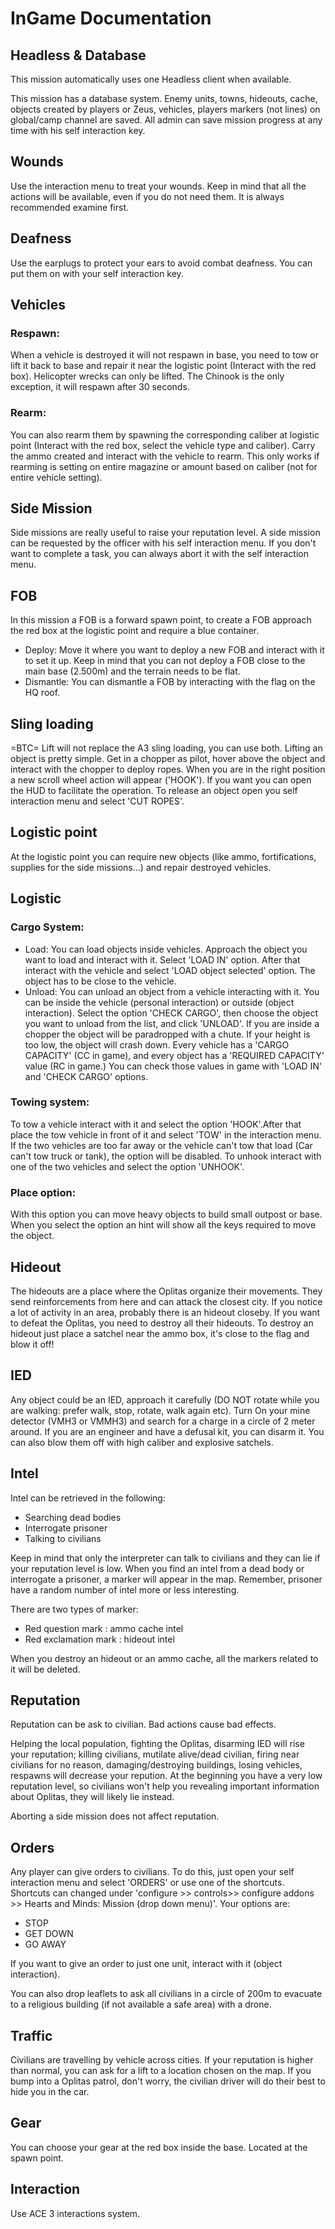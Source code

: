 # InGame Documentation

## Headless & Database
This mission automatically uses one Headless client when available.

This mission has a database system. Enemy units, towns, hideouts, cache, objects created by players or Zeus, vehicles, players markers (not lines) on global/camp channel are saved. All admin can save mission progress at any time with his self interaction key.


## Wounds
Use the interaction menu to treat your wounds. Keep in mind that all the actions will be available, even if you do not need them. It is always recommended examine first.


## Deafness
Use the earplugs to protect your ears to avoid combat deafness. You can put them on with your self interaction key.


## Vehicles
### Respawn:
 When a vehicle is destroyed it will not respawn in base, you need to tow or lift it back to base and repair it near the logistic point (Interact with the red box). Helicopter wrecks can only be lifted. The Chinook is the only exception, it will respawn after 30 seconds.
### Rearm:
You can also rearm them by spawning the corresponding caliber at logistic point (Interact with the red box, select the vehicle type and caliber). Carry the ammo created and interact with the vehicle to rearm. This only works if rearming is setting on entire magazine or amount based on caliber (not for entire vehicle setting).


## Side Mission
Side missions are really useful to raise your reputation level.
A side mission can be requested by the officer with his self interaction menu.
If you don't want to complete a task, you can always abort it with the self interaction menu.


## FOB
 In this mission a FOB is a forward spawn point, to create a FOB approach the red box at the logistic point and require a blue container.
- Deploy:
Move it where you want to deploy a new FOB and interact with it to set it up. Keep in mind that you can not deploy a FOB close to the main base (2.500m) and the terrain needs to be flat.
- Dismantle:
You can dismantle a FOB by interacting with the flag on the HQ roof.


## Sling loading
=BTC= Lift will not replace the A3 sling loading, you can use both.
Lifting an object is pretty simple. Get in a chopper as pilot, hover above the object and interact with the chopper to deploy ropes.
When you are in the right position a new scroll wheel action will appear ('HOOK'). If you want you can open the HUD to facilitate the operation.
To release an object open you self interaction menu and select 'CUT ROPES'.


## Logistic point
At the logistic point you can require new objects (like ammo, fortifications, supplies for the side missions...) and repair destroyed vehicles.


## Logistic
### Cargo System:
- Load: You can load objects inside vehicles. Approach the object you want to load and interact with it.
Select 'LOAD IN' option.
After that interact with the vehicle and select 'LOAD object selected' option.
The object has to be close to the vehicle.
- Unload: You can unload an object from a vehicle interacting with it. You can be inside the vehicle (personal interaction) or outside (object interaction).
Select the option 'CHECK CARGO', then choose the object you want to unload from the list, and click 'UNLOAD'.
If you are inside a chopper the object will be paradropped with a chute. If your height is too low, the object will crash down.
Every vehicle has a 'CARGO CAPACITY' (CC in game), and every object has a 'REQUIRED CAPACITY' value (RC in game.)
You can check those values in game with 'LOAD IN' and 'CHECK CARGO' options.
### Towing system:
To tow a vehicle interact with it and select the option 'HOOK'.After that place the tow vehicle in front of it and select 'TOW' in the interaction menu.
If the two vehicles are too far away or the vehicle can't tow that load (Car can't tow truck or tank), the option will be disabled.
To unhook interact with one of the two vehicles and select the option 'UNHOOK'.

### Place option:
With this option you can move heavy objects to build small outpost or base.
When you select the option an hint will show all the keys required to move the object.


## Hideout
The hideouts are a place where the Oplitas organize their movements.
They send reinforcements from here and can attack the closest city.
If you notice a lot of activity in an area, probably there is an hideout closeby.
If you want to defeat the Oplitas, you need to destroy all their hideouts.
To destroy an hideout just place a satchel near the ammo box, it's close to the flag and blow it off!


## IED
Any object could be an IED, approach it carefully (DO NOT rotate while you are walking: prefer walk, stop, rotate, walk again etc). Turn On your mine detector (VMH3 or VMMH3) and search for a charge in a circle of 2 meter around.
If you are an engineer and have a defusal kit, you can disarm it.
You can also blow them off with high caliber and explosive satchels.


## Intel
Intel can be retrieved in the following:
- Searching dead bodies
- Interrogate prisoner
- Talking to civilians

Keep in mind that only the interpreter can talk to civilians and they can lie if your reputation level is low.
When you find an intel from a dead body or interrogate a prisoner, a marker will appear in the map. Remember, prisoner have a random number of intel more or less interesting.

There are two types of marker:
- Red question mark : ammo cache intel
- Red exclamation mark : hideout intel

When you destroy an hideout or an ammo cache, all the markers related to it will be deleted.


## Reputation
Reputation can be ask to civilian. Bad actions cause bad effects.

Helping the local population, fighting the Oplitas, disarming IED will rise your reputation; killing civilians, mutilate alive/dead civilian, firing near civilians for no reason, damaging/destroying buildings, losing vehicles, respawns will decrease your repution. At the beginning you have a very low reputation level, so civilians won't help you revealing important information about Oplitas, they will likely lie instead.

Aborting a side mission does not affect reputation.


## Orders
Any player can give orders to civilians. To do this, just open your self interaction menu and select 'ORDERS' or use one of the shortcuts. Shortcuts can changed under 'configure >> controls>> configure addons >> Hearts and Minds: Mission (drop down menu)'. Your options are:
- STOP
- GET DOWN
- GO AWAY

If you want to give an order to just one unit, interact with it (object interaction).

You can also drop leaflets to ask all civilians in a circle of 200m to evacuate to a religious building (if not available a safe area) with a drone.

## Traffic
Civilians are travelling by vehicle across cities. If your reputation is higher than normal, you can ask for a lift to a location chosen on the map. If you bump into a Oplitas patrol, don't worry, the civilian driver will do their best to hide you in the car.


## Gear
You can choose your gear at the red box inside the base. Located at the spawn point.


## Interaction
Use ACE 3 interactions system.